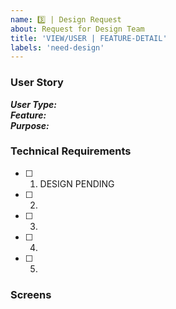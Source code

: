 ```yaml
---
name: 3️⃣ | Design Request
about: Request for Design Team
title: 'VIEW/USER | FEATURE-DETAIL'
labels: 'need-design'
---
```


<!--
1️⃣ Designer:
Once design is READY, Share and assign to PRODUCT MANAGER
2️⃣ Product Manager:
Once Design is APPROVED Assign to DEVELOPER
-->

### User Story

**_User Type:_**  
**_Feature:_**  
**_Purpose:_**

### Technical Requirements

- [ ] 1. DESIGN PENDING
- [ ] 2.
- [ ] 3.
- [ ] 4.
- [ ] 5.

### Screens
